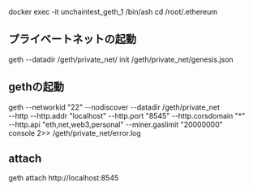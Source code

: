 docker exec -it unchaintest_geth_1 /bin/ash
cd /root/.ethereum
## プライベートネットの起動
geth --datadir /geth/private_net/ init /geth/private_net/genesis.json


## gethの起動
geth --networkid "22" --nodiscover --datadir /geth/private_net \
--http --http.addr "localhost" --http.port "8545" --http.corsdomain "*" \
--http.api "eth,net,web3,personal" --miner.gaslimit "20000000" \
console 2>> /geth/private_net/error.log


## attach 
geth attach http://localhost:8545